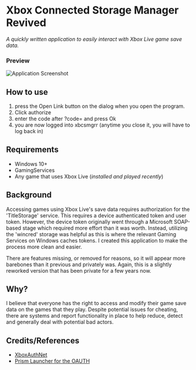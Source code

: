 Xbox Connected Storage Manager Revived
======================================
*A quickly written application to easily interact with Xbox Live game save data.*


### Preview
![Application Screenshot](assets/screenshot_example.png)

## How to use
1. press the Open Link button on the dialog when you open the program.
2. Click authorize
3. enter the code after ?code= and press Ok
4. you are now logged into xbcsmgrr (anytime you close it, you will have to log back in)

## Requirements
- Windows 10+
- GamingServices
- Any game that uses Xbox Live (*installed and played recently*)

## Background
Accessing games using Xbox Live's save data requires authorization for the 'TitleStorage' service. This requires a device authenticated token and user token. However, the device token originally went through
a Microsoft SOAP-based stage which required more effort than it was worth. Instead, utilizing the 'wincred' storage was helpful as this is where the relevant Gaming Services on Windows caches tokens. I created
this application to make the process more clean and easier.

There are features missing, or removed for reasons, so it will appear more barebones than it previous and privately was. Again, this is a slightly reworked version that has been private for a few years now.

## Why?
I believe that everyone has the right to access and modify their game save data on the games that they play. Despite potential issues for cheating, there are systems and report functionality in place to help reduce,
detect and generally deal with potential bad actors.

## Credits/References
- [XboxAuthNet](https://github.com/AlphaBs/XboxAuthNet)
- [Prism Launcher for the OAUTH](https://prismlauncher.org/)
